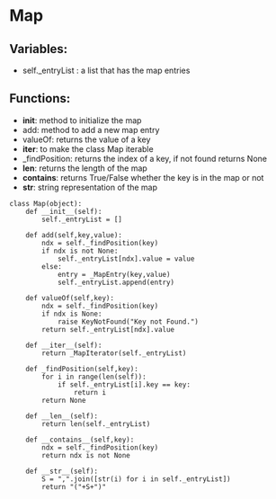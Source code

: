 # Map
## Variables:
- self._entryList : a list that has the map entries
## Functions:
- __init__: method to initialize the map
- add: method to add a new map entry
- valueOf: returns the value of a key
- __iter__: to make the class Map iterable
- _findPosition: returns the index of a key, if not found returns None
- __len__: returns the length of the map
- __contains__: returns True/False whether the key is in the map or not
- __str__: string representation of the map
```
class Map(object):
    def __init__(self):
        self._entryList = []
    
    def add(self,key,value):
        ndx = self._findPosition(key)
        if ndx is not None:
            self._entryList[ndx].value = value
        else:
            entry = _MapEntry(key,value)
            self._entryList.append(entry)
            
    def valueOf(self,key):
        ndx = self._findPosition(key)
        if ndx is None:
            raise KeyNotFound("Key not Found.")
        return self._entryList[ndx].value
    
    def __iter__(self):
        return _MapIterator(self._entryList)
    
    def _findPosition(self,key):
        for i in range(len(self)):
            if self._entryList[i].key == key:
                return i
        return None
    
    def __len__(self):
        return len(self._entryList)

    def __contains__(self,key):
        ndx = self._findPosition(key)
        return ndx is not None
    
    def __str__(self):
        S = ",".join([str(i) for i in self._entryList])
        return "("+S+")"
```
